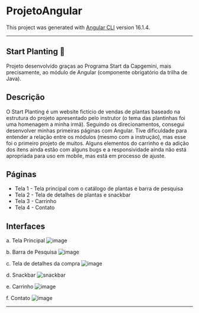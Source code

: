 # ProjetoAngular

This project was generated with [Angular CLI](https://github.com/angular/angular-cli) version 16.1.4.

<hr />

## Start Planting 🌾
Projeto desenvolvido graças ao Programa Start da Capgemini, mais precisamente, ao módulo de Angular (componente obrigatório da trilha de Java).

## Descrição
O Start Planting é um website fictício de vendas de plantas baseado na estrutura do projeto apresentado pelo instrutor (o tema das plantinhas foi uma homenagem a minha irmã). Seguindo os direcionamentos, consegui desenvolver minhas primeiras páginas com Angular. Tive dificuldade para entender a relação entre os módulos (mesmo com a instrução), mas esse foi o primeiro projeto de muitos. Alguns elementos do carrinho e da adição dos itens ainda estão com alguns bugs e a responsividade ainda não está apropriada para uso em mobile, mas está em processo de ajuste.

## Páginas
* Tela 1 - Tela principal com o catálogo de plantas e barra de pesquisa
* Tela 2 - Tela de detalhes de plantas e snackbar
* Tela 3 - Carrinho
* Tela 4 - Contato
  
## Interfaces
a. Tela Principal
![image](https://github.com/tainasays/start-planting/assets/102188509/5d84dbbb-edd5-4c6a-acef-7bd190300695)

b. Barra de Pesquisa
![image](https://github.com/tainasays/start-planting/assets/102188509/a77900a3-9897-4d6c-a69f-c951dfb56779)

c. Tela de detalhes da compra
![image](https://github.com/tainasays/start-planting/assets/102188509/4d5c1ff6-cf15-4d65-94db-ed2920a90aa4)

d. Snackbar
![snackbar](https://github.com/tainasays/start-planting/assets/102188509/75a12a2b-fc96-4fb3-a90c-d54d80165894)

e. Carrinho
![image](https://github.com/tainasays/start-planting/assets/102188509/1cc7e1a0-e510-4ef8-9716-1fc4db70f116)

f. Contato
![image](https://github.com/tainasays/start-planting/assets/102188509/a5886c47-b105-40b9-a0a6-0822f3beb702)

<hr />



